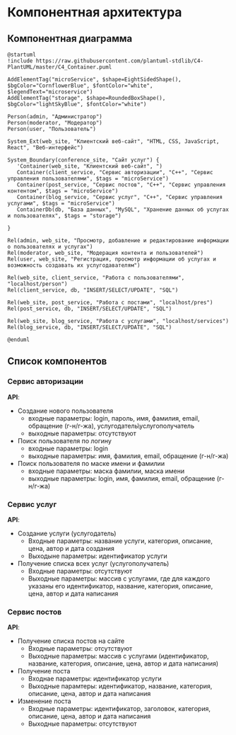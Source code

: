 # Компонентная архитектура
<!-- Состав и взаимосвязи компонентов системы между собой и внешними системами с указанием протоколов, ключевые технологии, используемые для реализации компонентов.
Диаграмма контейнеров C4 и текстовое описание. 
-->
## Компонентная диаграмма

```plantuml
@startuml
!include https://raw.githubusercontent.com/plantuml-stdlib/C4-PlantUML/master/C4_Container.puml

AddElementTag("microService", $shape=EightSidedShape(), $bgColor="CornflowerBlue", $fontColor="white", $legendText="microservice")
AddElementTag("storage", $shape=RoundedBoxShape(), $bgColor="lightSkyBlue", $fontColor="white")

Person(admin, "Администратор")
Person(moderator, "Модератор")
Person(user, "Пользователь")

System_Ext(web_site, "Клиентский веб-сайт", "HTML, CSS, JavaScript, React", "Веб-интерфейс")

System_Boundary(conference_site, "Сайт услуг") {
   'Container(web_site, "Клиентский веб-сайт", ")
   Container(client_service, "Сервис авторизации", "C++", "Сервис управления пользователями", $tags = "microService")    
   Container(post_service, "Сервис постов", "C++", "Сервис управления контентом", $tags = "microService") 
   Container(blog_service, "Сервис услуг", "C++", "Сервис управления услугами", $tags = "microService")   
   ContainerDb(db, "База данных", "MySQL", "Хранение данных об услугах и пользователях", $tags = "storage")
   
}

Rel(admin, web_site, "Просмотр, добавление и редактирование информации о пользователях и услугах")
Rel(moderator, web_site, "Модерация контента и пользователей")
Rel(user, web_site, "Регистрация, просмотр информации об услугах и возможность создавать их услугодавателям")

Rel(web_site, client_service, "Работа с пользователями", "localhost/person")
Rel(client_service, db, "INSERT/SELECT/UPDATE", "SQL")

Rel(web_site, post_service, "Работа с постами", "localhost/pres")
Rel(post_service, db, "INSERT/SELECT/UPDATE", "SQL")

Rel(web_site, blog_service, "Работа с услугами", "localhost/services")
Rel(blog_service, db, "INSERT/SELECT/UPDATE", "SQL")

@enduml
```
## Список компонентов  

### Сервис авторизации
**API**:
-	Создание нового пользователя
      - входные параметры: login, пароль, имя, фамилия, email, обращение (г-н/г-жа), услугодатель\услугополучатель
      - выходные параметры: отсутствуют
-	Поиск пользователя по логину
     - входные параметры:  login
     - выходные параметры: имя, фамилия, email, обращение (г-н/г-жа)
-	Поиск пользователя по маске имени и фамилии
     - входные параметры: маска фамилии, маска имени
     - выходные параметры: login, имя, фамилия, email, обращение (г-н/г-жа)

### Сервис услуг
**API**:
- Создание услуги (услугодатель)
  - Входные параметры: название услуги, категория, описание, цена, автор и дата создания
  - Выходыне параметры: идентификатор услуги
- Получение списка всех услуг (услугополучатель)
  - Входные параметры: отсутствуют
  - Выходные параметры: массив с услугами, где для каждого указаны его идентификатор, название, категория, описание, цена, автор и дата написания

### Сервис постов
**API**:
- Получение списка постов на сайте
  - Входные параметры: отсутствуют
  - Выходные параметры: массив с услугами (идентификатор, название, категория, описание, цена, автор и дата написания)
- Получение поста
  - Входнае параметры: идентификатор услуги
  - Выходные парамтеры: идентификатор, название, категория, описание, цена, автор и дата написания
- Изменение поста
  - Входные параметры: идентификатор, заголовок, категория, описание, цена, автор и дата написания
  - Выходные параметры: отсутствуют

